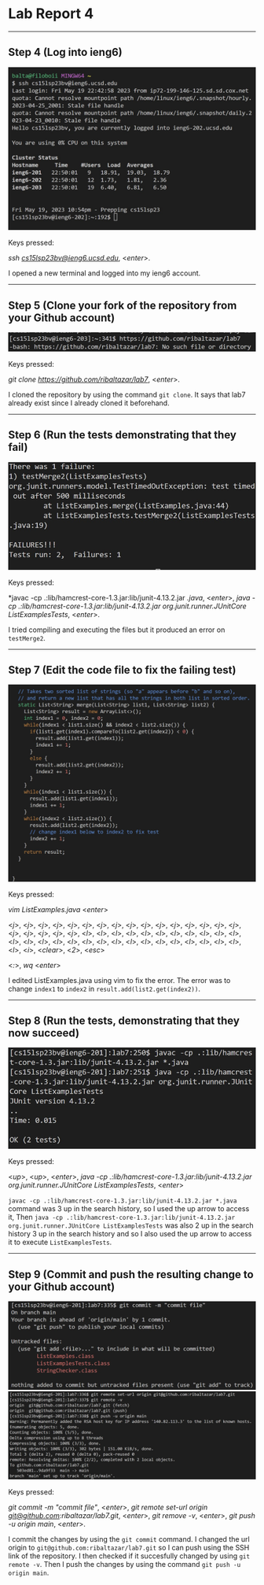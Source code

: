 # Lab Report 4

---

## Step 4 (Log into ieng6)

![Image](Step4.jpg)

Keys pressed:

*ssh cs15lsp23bv@ieng6.ucsd.edu*, <*enter*>.

I opened a new terminal and logged into my ieng6 account.
  
---
  
## Step 5 (Clone your fork of the repository from your Github account)

![Image](Step5.1.jpg)

Keys pressed:

*git clone https://github.com/ribaltazar/lab7*, <*enter*>.

I cloned the repository by using the command `git clone`. It says that lab7 already exist since I already cloned it beforehand.

---

## Step 6 (Run the tests demonstrating that they fail)

![Image](Step6.jpg)

Keys pressed:

*javac -cp .:lib/hamcrest-core-1.3.jar:lib/junit-4.13.2.jar *.java*, <*enter*>, *java -cp .:lib/hamcrest-core-1.3.jar:lib/junit-4.13.2.jar org.junit.runner.JUnitCore ListExamplesTests*, <*enter*>.

I tried compiling and executing the files but it produced an error on `testMerge2`.

---

## Step 7  (Edit the code file to fix the failing test)

![Image](Step7.jpg)

Keys pressed:

*vim ListExamples.java* <*enter*>

<*j*>, <*j*>, <*j*>, <*j*>, <*j*>, <*j*>, <*j*>, <*j*>, <*j*>, <*j*>, <*j*>, <*j*>, <*j*>, <*j*>, <*j*>, <*j*>, <*j*>, <*j*>, <*j*>, <*j*>, <*j*>, <*l*>, <*l*>, <*l*>,  <*l*>, <*l*>, <*l*>, <*l*>, <*l*>, <*l*>, <*l*>, <*l*>, <*l*>, <*l*>, <*l*>, <*l*>, <*l*>, <*l*>, <*l*>, <*l*>, <*l*>, <*l*>, <*l*>, <*l*>, <*l*>, <*l*>, <*l*>, <*l*>, <*l*>, <*i*>, 
<*clear*>, <*2*>, <*esc*>

<*:*>, *wq* <*enter*>

I edited ListExamples.java using vim to fix the error. The error was to change `index1` to `index2` in `result.add(list2.get(index2))`.

---

## Step 8 (Run the tests, demonstrating that they now succeed)

![Image](Step8.jpg)

Keys pressed:

<*up*>, <*up*>, <*enter*>, *java -cp .:lib/hamcrest-core-1.3.jar:lib/junit-4.13.2.jar org.junit.runner.JUnitCore ListExamplesTests*, <*enter*>

`javac -cp .:lib/hamcrest-core-1.3.jar:lib/junit-4.13.2.jar *.java` command was 3 up in the search history, so I used the up arrow to access it, Then `java -cp .:lib/hamcrest-core-1.3.jar:lib/junit-4.13.2.jar org.junit.runner.JUnitCore ListExamplesTests` was also 2 up in the search history 3 up in the search history and so I also used the up arrow to access it to execute `ListExamplesTests`.

---

## Step 9 (Commit and push the resulting change to your Github account)

![Images](Step9.1.jpg)
![Images](Step9.2.jpg)

Keys pressed:

*git commit -m "commit file"*, <*enter*>, *git remote set-url origin git@github.com:ribaltazar/lab7.git*, <*enter*>, *git remove -v*, <*enter*>, *git push -u origin main*, <*enter*>.

I commit the changes by using the `git commit` command. I changed the url origin to `git@github.com:ribaltazar/lab7.git` so I can push using the SSH link of the repository. I then checked if it succesfully changed by using `git remote -v`. Then I push the changes by using the command `git push -u origin main`.

